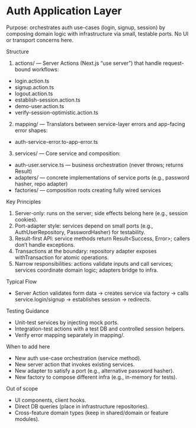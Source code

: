 # Auth Application Layer

Purpose: orchestrates auth use-cases (login, signup, session) by composing domain logic with infrastructure via small, testable ports. No UI or transport concerns here.

Structure

1. actions/ — Server Actions (Next.js “use server”) that handle request-bound workflows:

- login.action.ts
- signup.action.ts
- logout.action.ts
- establish-session.action.ts
- demo-user.action.ts
- verify-session-optimistic.action.ts

2. mapping/ — Translators between service-layer errors and app-facing error shapes:

- auth-service-error.to-app-error.ts

3. services/ — Core service and composition:

- auth-user.service.ts — business orchestration (never throws; returns Result)
- adapters/ — concrete implementations of service ports (e.g., password hasher, repo adapter)
- factories/ — composition roots creating fully wired services

Key Principles

1. Server-only: runs on the server; side effects belong here (e.g., session cookies).
2. Port-adapter style: services depend on small ports (e.g., AuthUserRepository, PasswordHasher) for testability.
3. Result-first API: service methods return Result<Success, Error>; callers don’t handle exceptions.
4. Transactions at the boundary: repository adapter exposes withTransaction for atomic operations.
5. Narrow responsibilities: actions validate inputs and call services; services coordinate domain logic; adapters bridge to infra.

Typical Flow

- Server Action validates form data → creates service via factory → calls service.login/signup → establishes session → redirects.

Testing Guidance

- Unit-test services by injecting mock ports.
- Integration-test actions with a test DB and controlled session helpers.
- Verify error mapping separately in mapping/.

When to add here

- New auth use-case orchestration (service method).
- New server action that invokes existing services.
- New adapter to satisfy a port (e.g., alternative password hasher).
- New factory to compose different infra (e.g., in-memory for tests).

Out of scope

- UI components, client hooks.
- Direct DB queries (place in infrastructure repositories).
- Cross-feature domain types (keep in shared/domain or feature modules).
